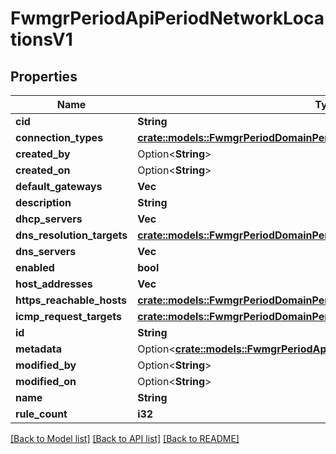 # FwmgrPeriodApiPeriodNetworkLocationsV1

## Properties

Name | Type | Description | Notes
------------ | ------------- | ------------- | -------------
**cid** | **String** |  |
**connection_types** | [**crate::models::FwmgrPeriodDomainPeriodConnectionType**](fwmgr.domain.ConnectionType.md) |  |
**created_by** | Option<**String**> |  | [optional]
**created_on** | Option<**String**> |  | [optional]
**default_gateways** | **Vec<String>** |  |
**description** | **String** |  |
**dhcp_servers** | **Vec<String>** |  |
**dns_resolution_targets** | [**crate::models::FwmgrPeriodDomainPeriodDnsResolutionTargetsWithPolling**](fwmgr.domain.DNSResolutionTargetsWithPolling.md) |  |
**dns_servers** | **Vec<String>** |  |
**enabled** | **bool** |  |
**host_addresses** | **Vec<String>** |  |
**https_reachable_hosts** | [**crate::models::FwmgrPeriodDomainPeriodHttpsHostsWithPolling**](fwmgr.domain.HTTPSHostsWithPolling.md) |  |
**icmp_request_targets** | [**crate::models::FwmgrPeriodDomainPeriodIcmpTargetsWithPolling**](fwmgr.domain.ICMPTargetsWithPolling.md) |  |
**id** | **String** |  |
**metadata** | Option<[**crate::models::FwmgrPeriodApiPeriodNetworkLocationsMetadataV1**](fwmgr.api.NetworkLocationsMetadataV1.md)> |  | [optional]
**modified_by** | Option<**String**> |  | [optional]
**modified_on** | Option<**String**> |  | [optional]
**name** | **String** |  |
**rule_count** | **i32** |  |

[[Back to Model list]](../README.md#documentation-for-models) [[Back to API list]](../README.md#documentation-for-api-endpoints) [[Back to README]](../README.md)
